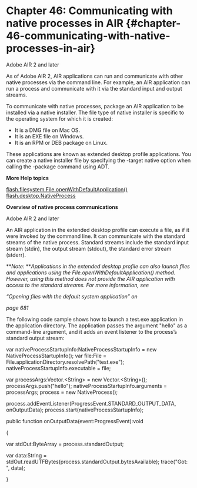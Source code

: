 # Chapter 46: Communicating with native processes in AIR {#chapter-46-communicating-with-native-processes-in-air}

Adobe AIR 2 and later

As of Adobe AIR 2, AIR applications can run and communicate with other native processes via the command line. For example, an AIR application can run a process and communicate with it via the standard input and output streams.

To communicate with native processes, package an AIR application to be installed via a native installer. The file type of native installer is specific to the operating system for which it is created:

*   It is a DMG file on Mac OS.
*   It is an EXE file on Windows.
*   It is an RPM or DEB package on Linux.

These applications are known as extended desktop profile applications. You can create a native installer file by specifying the -target native option when calling the -package command using ADT.

**More Help topics**

[flash.filesystem.File.openWithDefaultApplication()](http://help.adobe.com/en_US/FlashPlatform/reference/actionscript/3/flash/filesystem/File.html#openWithDefaultApplication()) [flash.desktop.NativeProcess](http://help.adobe.com/en_US/FlashPlatform/reference/actionscript/3/flash/desktop/NativeProcess.html)

**Overview of native process communications**

Adobe AIR 2 and later

An AIR application in the extended desktop profile can execute a file, as if it were invoked by the command line. It can communicate with the standard streams of the native process. Standard streams include the standard input stream (stdin), the output stream (stdout), the standard error stream (stderr).

**_Note:_ **_Applications in the extended desktop profile can also launch files and applications using the File.openWithDefaultApplication() method. However, using this method does not provide the AIR application with access to the standard streams. For more information, see_

_“Opening files with the default system application” on_

_page 681_

The following code sample shows how to launch a test.exe application in the application directory. The application passes the argument &quot;hello&quot; as a command-line argument, and it adds an event listener to the process’s standard output stream:

var nativeProcessStartupInfo:NativeProcessStartupInfo = new NativeProcessStartupInfo(); var file:File = File.applicationDirectory.resolvePath(&quot;test.exe&quot;); nativeProcessStartupInfo.executable = file;

var processArgs:Vector.&lt;String&gt; = new Vector.&lt;String&gt;(); processArgs.push(&quot;hello&quot;); nativeProcessStartupInfo.arguments = processArgs; process = new NativeProcess();

process.addEventListener(ProgressEvent.STANDARD_OUTPUT_DATA, onOutputData); process.start(nativeProcessStartupInfo);

public function onOutputData(event:ProgressEvent):void

{

var stdOut:ByteArray = process.standardOutput;

var data:String = stdOut.readUTFBytes(process.standardOutput.bytesAvailable); trace(&quot;Got: &quot;, data);

}